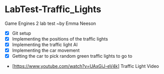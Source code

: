 # LabTest-Traffic_Lights
 Game Engines 2 lab test
 ~by Emma Neeson

- [x] Git setup
- [x] Implementing the positions of the traffic lights
- [x] Implementing the traffic light AI
- [x] Implementing the car movement	
- [x] Getting the car to pick random green traffic lights to go to	

- [https://www.youtube.com/watch?v=UAxGiJ-eV4k] Traffic Light Video
